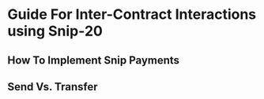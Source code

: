 # Guide For Inter-Contract Interactions using Snip-20

## How To Implement Snip Payments 

## Send Vs. Transfer 
